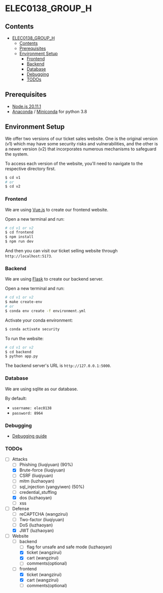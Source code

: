 # ELEC0138_GROUP_H

## Contents

- [ELEC0138\_GROUP\_H](#elec0138_group_h)
  - [Contents](#contents)
  - [Prerequisites](#prerequisites)
  - [Environment Setup](#environment-setup)
    - [Frontend](#frontend)
    - [Backend](#backend)
    - [Database](#database)
    - [Debugging](#debugging)
    - [TODOs](#todos)

## Prerequisites

* [Node.js 20.11.1](https://nodejs.org/en)
* [Anaconda](https://www.anaconda.com/) / [Miniconda](https://docs.anaconda.com/free/miniconda/index.html) for python 3.8

## Environment Setup
We offer two versions of our ticket sales website.
One is the original version (v1) which may have some security risks and vulnerabilities,
and the other is a newer version (v2) that incorporates numerous mechanisms to safeguard the system.

To access each version of the website, you'll need to navigate to the respective directory first.

```bash
$ cd v1
# or
$ cd v2
```

### Frontend

We are using [Vue.js](https://vuejs.org/guide/quick-start) to create our frontend website.

Open a new terminal and run:

```bash
# cd v1 or v2
$ cd frontend
$ npm install
$ npm run dev
```

And then you can visit our ticket selling website through `http://localhost:5173`.

### Backend

We are using [Flask](https://flask.palletsprojects.com/en/3.0.x/) to create our backend server.

Open a new terminal and run:

```bash
# cd v1 or v2
$ make create-env
# or
$ conda env create -f environment.yml
```

Activate your conda environment:

```bash
$ conda activate security
```

To run the website:

```bash
# cd v1 or v2
$ cd backend
$ python app.py
```

The backend server's URL is `http://127.0.0.1:5000`.

### Database

We are using sqlite as our database.

By default:

* `username: elec0138`
* `password: 8964`

### Debugging

* [Debugging guide](docs/dev/debugging.md)

### TODOs

* [ ] Attacks
    * [ ] Phishing (liuqiyuan) (90%)
    * [x] Brute-force (liuqiyuan)
    * [ ] CSRF (liuqiyuan)
    * [ ] mitm (luzhaoyan)
    * [ ] sql_injection (yangyiwen) (50%)
    * [ ] credential_stuffing
    * [x] dos (luzhaoyan)
    * [ ] xss
* [ ] Defense
    * [ ] reCAPTCHA (wangzirui)
    * [ ] Two-factor (liuqiyuan)
    * [ ] DoS (luzhaoyan)
    * [x] JWT (luzhaoyan)
* [ ] Website
    * [ ] backend
        * [ ] flag for unsafe and safe mode (luzhaoyan)
        * [X] ticket (wangzirui)
        * [X] cart (wangzirui)
        * [ ] comments(optional)
    * [ ] frontend
        * [X] ticket (wangzirui)
        * [X] cart (wangzirui)
        * [ ] comments(optional)
